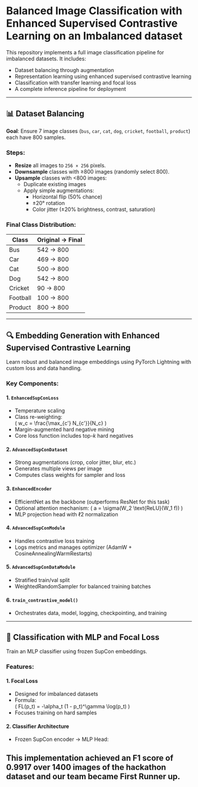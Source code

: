 
# Balanced Image Classification with Enhanced Supervised Contrastive Learning on an Imbalanced dataset

This repository implements a full image classification pipeline for imbalanced datasets. It includes:

- Dataset balancing through augmentation  
- Representation learning using enhanced supervised contrastive learning  
- Classification with transfer learning and focal loss  
- A complete inference pipeline for deployment  

---

## 📊 Dataset Balancing

**Goal**: Ensure 7 image classes (`bus`, `car`, `cat`, `dog`, `cricket`, `football`, `product`) each have 800 samples.

### Steps:

- **Resize** all images to `256 × 256` pixels.
- **Downsample** classes with ≥800 images (randomly select 800).
- **Upsample** classes with <800 images:
  - Duplicate existing images
  - Apply simple augmentations:
    - Horizontal flip (50% chance)
    - ±20° rotation
    - Color jitter (±20% brightness, contrast, saturation)

### Final Class Distribution:

| Class    | Original → Final |
|----------|------------------|
| Bus      | 542 → 800        |
| Car      | 469 → 800        |
| Cat      | 500 → 800        |
| Dog      | 542 → 800        |
| Cricket  | 90 → 800         |
| Football | 100 → 800        |
| Product  | 800 → 800        |

---

## 🔍 Embedding Generation with Enhanced Supervised Contrastive Learning

Learn robust and balanced image embeddings using PyTorch Lightning with custom loss and data handling.

### Key Components:

#### 1. `EnhancedSupConLoss`

- Temperature scaling  
- Class re-weighting:  
  \( w_c = \frac{\max_{c'} N_{c'}}{N_c} \)  
- Margin-augmented hard negative mining  
- Core loss function includes top-*k* hard negatives

#### 2. `AdvancedSupConDataset`

- Strong augmentations (crop, color jitter, blur, etc.)
- Generates multiple views per image
- Computes class weights for sampler and loss

#### 3. `EnhancedEncoder`

- EfficientNet as the backbone (outperforms ResNet for this task)
- Optional attention mechanism:
  \( a = \sigma(W_2 \text{ReLU}(W_1 f)) \)
- MLP projection head with ℓ2 normalization

#### 4. `AdvancedSupConModule`

- Handles contrastive loss training
- Logs metrics and manages optimizer (AdamW + CosineAnnealingWarmRestarts)

#### 5. `AdvancedSupConDataModule`

- Stratified train/val split
- WeightedRandomSampler for balanced training batches

#### 6. `train_contrastive_model()`

- Orchestrates data, model, logging, checkpointing, and training

---

## 🧠 Classification with MLP and Focal Loss

Train an MLP classifier using frozen SupCon embeddings.

### Features:

#### 1. Focal Loss

- Designed for imbalanced datasets  
- Formula:  
  \( FL(p_t) = -\alpha_t (1 - p_t)^\gamma \log(p_t) \)  
- Focuses training on hard samples

#### 2. Classifier Architecture

- Frozen SupCon encoder → MLP Head:
## This implementation achieved an F1 score of 0.9917 over 1400 images of the hackathon dataset and our team became First Runner up.
